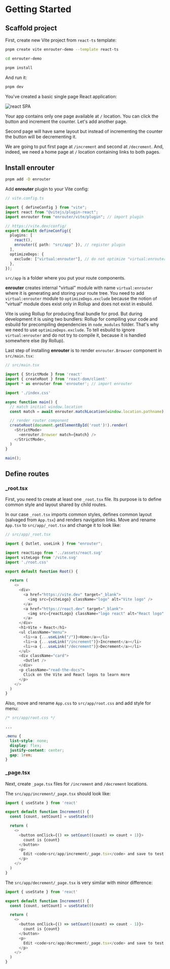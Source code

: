 # Getting Started

## Scaffold project

First, create new Vite project from `react-ts` template:

```bash
pnpm create vite enrouter-demo --template react-ts

cd enrouter-demo

pnpm install
```

And run it:

```bash
pnpm dev
```

You've created a basic single page React application:

![react SPA](/start-0.png "react SPA")

Your app contains only one page available at `/` location.
You can click the button and increment the counter.
Let's add another page.

Second page will have same layout but instead of incrementing the counter the
button will be decrementing it.

We are going to put first page at `/increment` and second at `/decrement`.
And, indeed, we need a home page at `/` location containing links to both pages.

## Install enrouter

```bash
pnpm add -D enrouter
```

Add **enrouter** plugin to your Vite config:

```ts
// vite.config.ts

import { defineConfig } from "vite";
import react from "@vitejs/plugin-react";
import enrouter from "enrouter/vite/plugin"; // import plugin

// https://vite.dev/config/
export default defineConfig({
  plugins: [
    react(),
    enrouter({ path: "src/app" }), // register plugin
  ],
  optimizeDeps: {
    exclude: ["virtual:enrouter"], // do not optimize "virtual:enrouter" module
  },
});
```

`src/app` is a folder where you put your route components.

**enrouter** creates internal "virtual" module with name `virtual:enrouter`
where it is generating and storing your route tree.
You need to add `virtual:enrouter` module to `optimizeDeps.exclude` because
the notion of "virtual" module does exist only in Rollup and does not exist in
esbuild.

Vite is using Rollup for producing final bundle for prod.
But during development it is using two bundlers: Rollup for compiling your code
and esbuild for precompiling dependencies in `node_modules` folder.
That's why we need to use `optimizeDeps.exclude`. To tell esbuild to
ignore `virtual:enrouter` and do not try to compile it, because it is handled
somewhere else (by Rollup).

Last step of installing **enrouter** is to render `enrouter.Browser` component
in `src/main.tsx`:

```ts
// src/main.tsx

import { StrictMode } from 'react'
import { createRoot } from 'react-dom/client'
import * as enrouter from 'enrouter'; // import enrouter

import './index.css'

async function main() {
  // match initial window.location
  const match = await enrouter.matchLocation(window.location.pathname);

  // render router component
  createRoot(document.getElementById('root')!).render(
    <StrictMode>
      <enrouter.Browser match={match} />
    </StrictMode>,
  )
}

main();
```

## Define routes

### _root.tsx

First, you need to create at least one `_root.tsx` file.
Its purpose is to define common style and layout shared by child routes.

In our case `_root.tsx` imports common styles, defines common layout (salvaged
from `App.tsx`) and renders navigation links. Move and rename `App.tsx` to
`src/app/_root.tsx` and change it to look like:

```ts
// src/app/_root.tsx

import { Outlet, useLink } from "enrouter";

import reactLogo from '../assets/react.svg'
import viteLogo from '/vite.svg'
import './root.css'

export default function Root() {

  return (
    <>
      <div>
        <a href="https://vite.dev" target="_blank">
          <img src={viteLogo} className="logo" alt="Vite logo" />
        </a>
        <a href="https://react.dev" target="_blank">
          <img src={reactLogo} className="logo react" alt="React logo" />
        </a>
      </div>
      <h1>Vite + React</h1>
      <ul className="menu">
        <li><a {...useLink("/")}>Home</a></li>
        <li><a {...useLink("/increment")}>Increment</a></li>
        <li><a {...useLink("/decrement")}>Decrement</a></li>
      </ul>
      <div className="card">
        <Outlet />
      </div>
      <p className="read-the-docs">
        Click on the Vite and React logos to learn more
      </p>
    </>
  )
}
```

Also, move and rename `App.css` to `src/app/root.css` and add style for menu:

```css
/* src/app/root.css */

...

.menu {
  list-style: none;
  display: flex;
  justify-content: center;
  gap: 1rem;
}
```

### _page.tsx

Next, create `_page.tsx` files for `/increment` and `/decrement`
locations.

The `src/app/increment/_page.tsx` should look like:

```ts
import { useState } from 'react'

export default function Increment() {
  const [count, setCount] = useState(0)

  return (
    <>
      <button onClick={() => setCount((count) => count + 1)}>
        count is {count}
      </button>
      <p>
        Edit <code>src/app/increment/_page.tsx</code> and save to test HMR
      </p>
    </>
  )
}
```

The `src/app/decrement/_page.tsx` is very similar with minor difference:

```ts
import { useState } from 'react'

export default function Increment() {
  const [count, setCount] = useState(0)

  return (
    <>
      <button onClick={() => setCount((count) => count - 1)}>
        count is {count}
      </button>
      <p>
        Edit <code>src/app/decrement/_page.tsx</code> and save to test HMR
      </p>
    </>
  )
}
```
